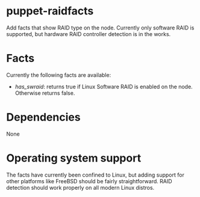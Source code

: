 # puppet-raidfacts

Add facts that show RAID type on the node. Currently only software RAID is 
supported, but hardware RAID controller detection is in the works.

# Facts

Currently the following facts are available:

* *has_swraid*: returns true if Linux Software RAID is enabled on the node. Otherwise returns false.

# Dependencies

None

# Operating system support

The facts have currently been confined to Linux, but adding support for other 
platforms like FreeBSD should be fairly straightforward. RAID detection should 
work properly on all modern Linux distros.
